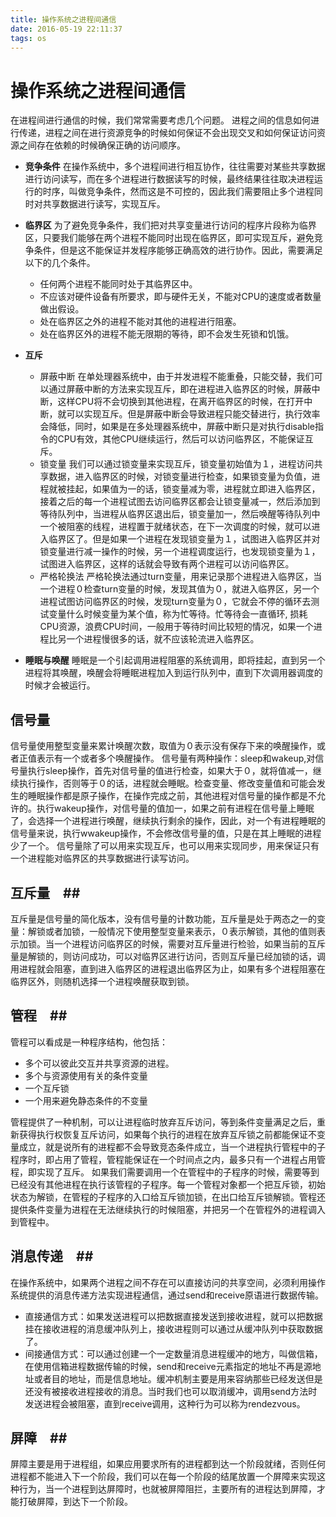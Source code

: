 ```yaml
---
title: 操作系统之进程间通信
date: 2016-05-19 22:11:37
tags: os
---
```


# **操作系统之进程间通信** #
在进程间进行通信的时候，我们常常需要考虑几个问题。
进程之间的信息如何进行传递，进程之间在进行资源竞争的时候如何保证不会出现交叉和如何保证访问资源之间存在依赖的时候确保正确的访问顺序。

- **竞争条件** 
在操作系统中，多个进程间进行相互协作，往往需要对某些共享数据进行访问读写，而在多个进程进行数据读写的时候，最终结果往往取决进程运行的时序，叫做竞争条件，然而这是不可控的，因此我们需要阻止多个进程同时对共享数据进行读写，实现互斥。
- **临界区**
为了避免竞争条件，我们把对共享变量进行访问的程序片段称为临界区，只要我们能够在两个进程不能同时出现在临界区，即可实现互斥，避免竞争条件，但是这不能保证并发程序能够正确高效的进行协作。因此，需要满足以下的几个条件。
        
    - 任何两个进程不能同时处于其临界区中。
    - 不应该对硬件设备有所要求，即与硬件无关，不能对CPU的速度或者数量做出假设。
    - 处在临界区之外的进程不能对其他的进程进行阻塞。
    - 处在临界区外的进程不能无限期的等待，即不会发生死锁和饥饿。
- **互斥**
    - 屏蔽中断
在单处理器系统中，由于并发进程不能重叠，只能交替，我们可以通过屏蔽中断的方法来实现互斥，即在进程进入临界区的时候，屏蔽中断，这样CPU将不会切换到其他进程，在离开临界区的时候，在打开中断，就可以实现互斥。但是屏蔽中断会导致进程只能交替进行，执行效率会降低，同时，如果是在多处理器系统中，屏蔽中断只是对执行disable指令的CPU有效，其他CPU继续运行，然后可以访问临界区，不能保证互斥。
    - 锁变量
我们可以通过锁变量来实现互斥，锁变量初始值为１，进程访问共享数据，进入临界区的时候，对锁变量进行检查，如果锁变量为负值，进程就被挂起，如果值为一的话，锁变量减为零，进程就立即进入临界区，接着之后的每一个进程试图去访问临界区都会让锁变量减一，然后添加到等待队列中，当进程从临界区退出后，锁变量加一，然后唤醒等待队列中一个被阻塞的线程，进程置于就绪状态，在下一次调度的时候，就可以进入临界区了。但是如果一个进程在发现锁变量为１，试图进入临界区并对锁变量进行减一操作的时候，另一个进程调度运行，也发现锁变量为１，试图进入临界区，这样的话就会导致有两个进程可以访问临界区。
    - 严格轮换法
严格轮换法通过turn变量，用来记录那个进程进入临界区，当一个进程０检查turn变量的时候，发现其值为０，就进入临界区，另一个进程试图访问临界区的时候，发现turn变量为０，它就会不停的循环去测试变量什么时候变量为某个值，称为忙等待。忙等待会一直循环, 损耗CPU资源，浪费CPU时间，一般用于等待时间比较短的情况，如果一个进程比另一个进程慢很多的话，就不应该轮流进入临界区。
- **睡眠与唤醒** 
睡眠是一个引起调用进程阻塞的系统调用，即将挂起，直到另一个进程将其唤醒，唤醒会将睡眠进程加入到运行队列中，直到下次调用器调度的时候才会被运行。

## **信号量** ##
信号量使用整型变量来累计唤醒次数，取值为０表示没有保存下来的唤醒操作，或者正值表示有一个或者多个唤醒操作。
信号量有两种操作：sleep和wakeup,对信号量执行sleep操作，首先对信号量的值进行检查，如果大于０，就将值减一，继续执行操作，否则等于０的话，进程就会睡眠。检查变量、修改变量值和可能会发生的睡眠操作都是原子操作，在操作完成之前，其他进程对信号量的操作都是不允许的。执行wakeup操作，对信号量的值加一，如果之前有进程在信号量上睡眠了，会选择一个进程进行唤醒，继续执行剩余的操作，因此，对一个有进程睡眠的信号量来说，执行wwakeup操作，不会修改信号量的值，只是在其上睡眠的进程少了一个。
信号量除了可以用来实现互斥，也可以用来实现同步，用来保证只有一个进程能对临界区的共享数据进行读写访问。
## **互斥量**　##
互斥量是信号量的简化版本，没有信号量的计数功能，互斥量是处于两态之一的变量：解锁或者加锁，一般情况下使用整型变量来表示，０表示解锁，其他的值则表示加锁。当一个进程访问临界区的时候，需要对互斥量进行检验，如果当前的互斥量是解锁的，则访问成功，可以对临界区进行访问，否则互斥量已经加锁的话，调用进程就会阻塞，直到进入临界区的进程退出临界区为止，如果有多个进程阻塞在临界区外，则随机选择一个进程唤醒获取到锁。
## **管程**　##
管程可以看成是一种程序结构，他包括：

- 多个可以彼此交互并共享资源的进程。
- 多个与资源使用有关的条件变量
- 一个互斥锁
- 一个用来避免静态条件的不变量

管程提供了一种机制，可以让进程临时放弃互斥访问，等到条件变量满足之后，重新获得执行权恢复互斥访问，如果每个执行的进程在放弃互斥锁之前都能保证不变量成立，就是说所有的进程都不会导致竞态条件成立，当一个进程执行管程中的子程序时，即占用了管程，管程能保证在一个时间点之内，最多只有一个进程占用管程，即实现了互斥。
如果我们需要调用一个在管程中的子程序的时候，需要等到已经没有其他进程在执行该管程的子程序。每一个管程对象都一个把互斥锁，初始状态为解锁，在管程的子程序的入口给互斥锁加锁，在出口给互斥锁解锁。管程还提供条件变量为进程在无法继续执行的时候阻塞，并把另一个在管程外的进程调入到管程中。
## **消息传递**　##
在操作系统中，如果两个进程之间不存在可以直接访问的共享空间，必须利用操作系统提供的消息传递方法实现进程通信，通过send和receive原语进行数据传输。
- 直接通信方式：如果发送进程可以把数据直接发送到接收进程，就可以把数据挂在接收进程的消息缓冲队列上，接收进程则可以通过从缓冲队列中获取数据了。
- 间接通信方式：可以通过创建一个一定数量消息进程缓冲的地方，叫做信箱，在使用信箱进程数据传输的时候，send和receive元素指定的地址不再是源地址或者目的地址，而是信息地址。缓冲机制主要是用来容纳那些已经发送但是还没有被接收进程接收的消息。当时我们也可以取消缓冲，调用send方法时发送进程会被阻塞，直到receive调用，这种行为可以称为rendezvous。

## **屏障**　##
屏障主要是用于进程组，如果应用要求所有的进程都到达一个阶段就绪，否则任何进程都不能进入下一个阶段，我们可以在每一个阶段的结尾放置一个屏障来实现这种行为，当一个进程到达屏障时，也就被屏障阻拦，主要所有的进程达到屏障，才能打破屏障，到达下一个阶段。